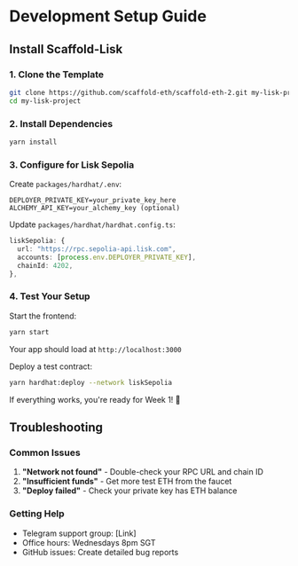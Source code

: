 # Development Setup Guide

## Install Scaffold-Lisk

### 1. Clone the Template
```bash
git clone https://github.com/scaffold-eth/scaffold-eth-2.git my-lisk-project
cd my-lisk-project
```

### 2. Install Dependencies
```bash
yarn install
```

### 3. Configure for Lisk Sepolia

Create `packages/hardhat/.env`:
```
DEPLOYER_PRIVATE_KEY=your_private_key_here
ALCHEMY_API_KEY=your_alchemy_key (optional)
```

Update `packages/hardhat/hardhat.config.ts`:
```typescript
liskSepolia: {
  url: "https://rpc.sepolia-api.lisk.com",
  accounts: [process.env.DEPLOYER_PRIVATE_KEY],
  chainId: 4202,
},
```

### 4. Test Your Setup

Start the frontend:
```bash
yarn start
```

Your app should load at `http://localhost:3000`

Deploy a test contract:
```bash
yarn hardhat:deploy --network liskSepolia
```

If everything works, you're ready for Week 1! 🎉

## Troubleshooting

### Common Issues
1. **"Network not found"** - Double-check your RPC URL and chain ID
2. **"Insufficient funds"** - Get more test ETH from the faucet
3. **"Deploy failed"** - Check your private key has ETH balance

### Getting Help
- Telegram support group: [Link]
- Office hours: Wednesdays 8pm SGT
- GitHub issues: Create detailed bug reports